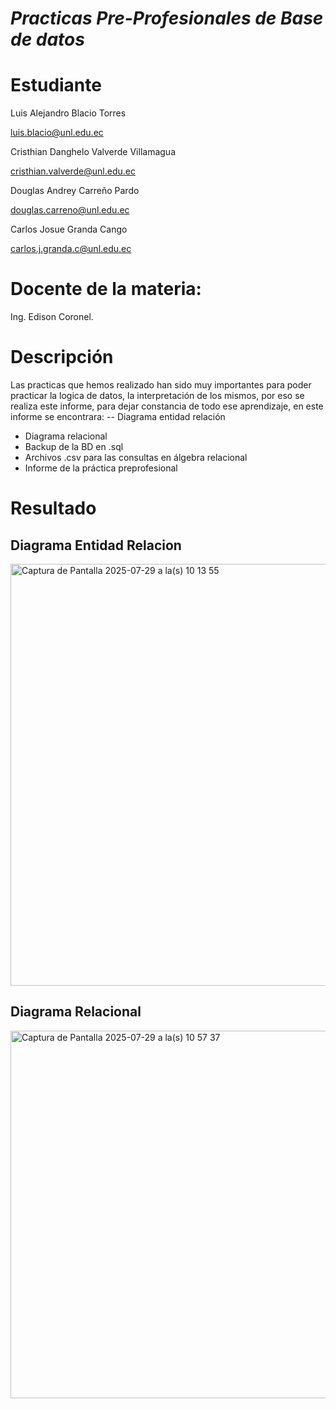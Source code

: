 # *Practicas Pre-Profesionales de Base de datos*
# Estudiante
Luis Alejandro Blacio Torres


luis.blacio@unl.edu.ec


Cristhian Danghelo Valverde Villamagua


cristhian.valverde@unl.edu.ec


Douglas Andrey Carreño Pardo


douglas.carreno@unl.edu.ec




Carlos Josue Granda Cango


carlos.j.granda.c@unl.edu.ec

# Docente de la materia:
Ing. Edison Coronel.
# Descripción 
Las practicas que hemos realizado han sido muy importantes para poder practicar la logica de datos, la interpretación de los mismos,
por eso se realiza este informe, para dejar constancia de todo ese aprendizaje, en este informe se encontrara:
-- Diagrama entidad relación
- Diagrama relacional
- Backup de la BD en .sql
- Archivos .csv para las consultas en álgebra relacional
- Informe de la práctica preprofesional

# Resultado

## Diagrama Entidad Relacion
<img width="800" height="675" alt="Captura de Pantalla 2025-07-29 a la(s) 10 13 55" src="https://github.com/user-attachments/assets/c67aff69-1e8b-43f1-bfb5-d468cf70b1e2" />

## Diagrama Relacional
<img width="1312" height="588" alt="Captura de Pantalla 2025-07-29 a la(s) 10 57 37" src="https://github.com/user-attachments/assets/bd171490-04fb-47f2-88f6-f2fafc430520" />




